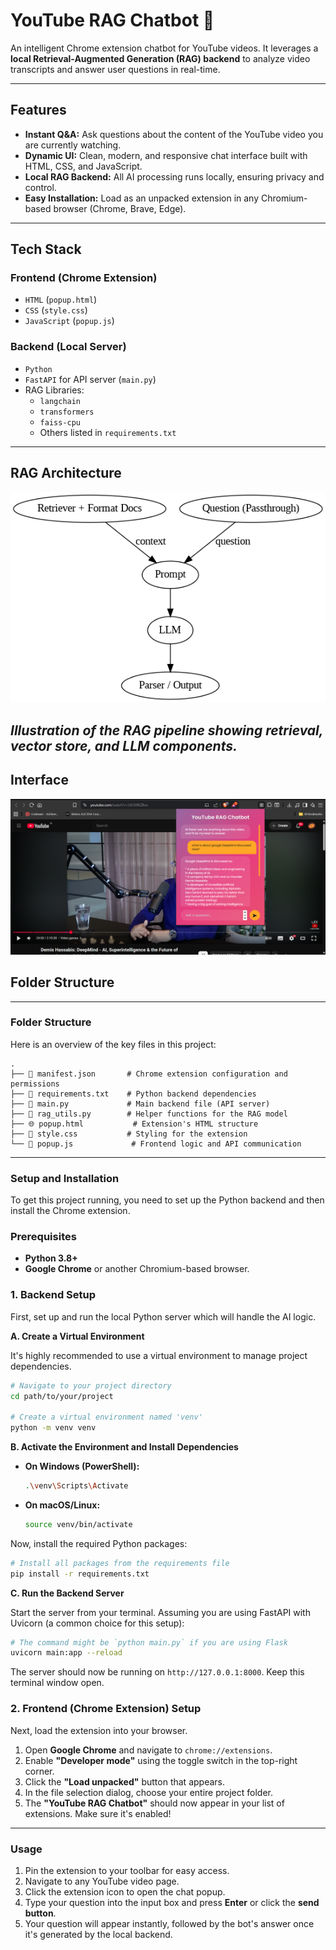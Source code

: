 # YouTube RAG Chatbot 💬

An intelligent Chrome extension chatbot for YouTube videos. It leverages a **local Retrieval-Augmented Generation (RAG) backend** to analyze video transcripts and answer user questions in real-time.

---

## Features

- **Instant Q&A:** Ask questions about the content of the YouTube video you are currently watching.  
- **Dynamic UI:** Clean, modern, and responsive chat interface built with HTML, CSS, and JavaScript.  
- **Local RAG Backend:** All AI processing runs locally, ensuring privacy and control.  
- **Easy Installation:** Load as an unpacked extension in any Chromium-based browser (Chrome, Brave, Edge).

---

## Tech Stack

### Frontend (Chrome Extension)
- `HTML` (`popup.html`)
- `CSS` (`style.css`)
- `JavaScript` (`popup.js`)

### Backend (Local Server)
- `Python`
- `FastAPI` for API server (`main.py`)
- RAG Libraries:
  - `langchain`
  - `transformers`
  - `faiss-cpu`
  - Others listed in `requirements.txt`

---

## RAG Architecture

![Chain Architecture](chain_architecture.png)

*Illustration of the RAG pipeline showing retrieval, vector store, and LLM components.*
---

## Interface
![Interface](demo.png)

## Folder Structure


---
### Folder Structure

Here is an overview of the key files in this project:

```
.
├── 📄 manifest.json       # Chrome extension configuration and permissions
├── 📄 requirements.txt    # Python backend dependencies
├── 🐍 main.py             # Main backend file (API server)
├── 🐍 rag_utils.py        # Helper functions for the RAG model
├── 🌐 popup.html           # Extension's HTML structure
├── 🎨 style.css           # Styling for the extension
└── 📜 popup.js             # Frontend logic and API communication
```

---

### Setup and Installation

To get this project running, you need to set up the Python backend and then install the Chrome extension.

### Prerequisites

-   **Python 3.8+**
-   **Google Chrome** or another Chromium-based browser.

### 1. Backend Setup

First, set up and run the local Python server which will handle the AI logic.

**A. Create a Virtual Environment**

It's highly recommended to use a virtual environment to manage project dependencies.

```sh
# Navigate to your project directory
cd path/to/your/project

# Create a virtual environment named 'venv'
python -m venv venv
```

**B. Activate the Environment and Install Dependencies**

-   **On Windows (PowerShell):**
    ```sh
    .\venv\Scripts\Activate
    ```
-   **On macOS/Linux:**
    ```sh
    source venv/bin/activate
    ```

Now, install the required Python packages:

```sh
# Install all packages from the requirements file
pip install -r requirements.txt
```

**C. Run the Backend Server**

Start the server from your terminal. Assuming you are using FastAPI with Uvicorn (a common choice for this setup):

```sh
# The command might be `python main.py` if you are using Flask
uvicorn main:app --reload
```

The server should now be running on `http://127.0.0.1:8000`. Keep this terminal window open.

### 2. Frontend (Chrome Extension) Setup

Next, load the extension into your browser.

1.  Open **Google Chrome** and navigate to `chrome://extensions`.
2.  Enable **"Developer mode"** using the toggle switch in the top-right corner.
3.  Click the **"Load unpacked"** button that appears.
4.  In the file selection dialog, choose your entire project folder.
5.  The **"YouTube RAG Chatbot"** should now appear in your list of extensions. Make sure it's enabled!

---

### Usage

1.  Pin the extension to your toolbar for easy access.
2.  Navigate to any YouTube video page.
3.  Click the extension icon to open the chat popup.
4.  Type your question into the input box and press **Enter** or click the **send button**.
5.  Your question will appear instantly, followed by the bot's answer once it's generated by the local backend.